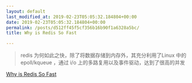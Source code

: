 ```yaml
---
layout: default
last_modified_at: 2019-02-23T05:05:32.184804+00:00
date: 2019-02-23T05:05:32.184804+00:00
permalink: /posts/d512ff45f5cf356b16b90f1a6328a5bc/
title: Why is Redis So Fast

---
```


> redis 为何如此之快，除了将数据存储到内存外，其充分利用了Linux 中的 epoll/kqueue ，通过 i/o 上的多路复用以及事件驱动，达到了很高的并发

[Why is Redis So Fast](https://preparingforcodinginterview.wordpress.com/2017/03/28/why-is-redis-so-fast/)

